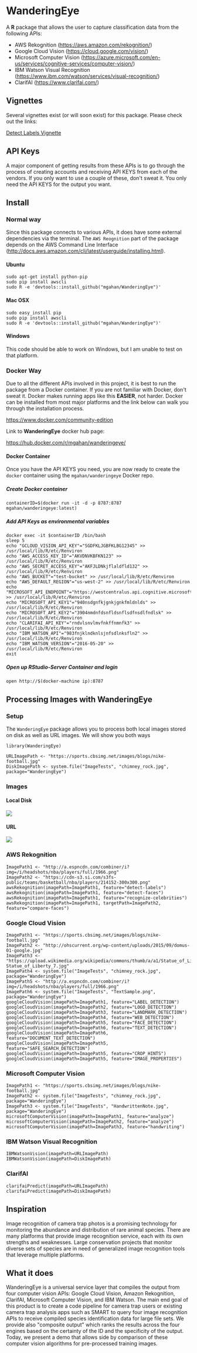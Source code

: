 # WanderingEye

A **R** package that allows the user to capture classification data from the following APIs:

- AWS Rekognition (https://aws.amazon.com/rekognition/)
- Google Cloud Vision (https://cloud.google.com/vision/)
- Microsoft Computer Vision (https://azure.microsoft.com/en-us/services/cognitive-services/computer-vision/)
- IBM Watson Visual Recognition (https://www.ibm.com/watson/services/visual-recognition/)
- ClarifAI (https://www.clarifai.com/)

## Vignettes

Several vignettes exist (or will soon exist) for this package. Please check out the links:

[Detect Labels Vignette](https://github.com/mgahan/WanderingEye/blob/master/vignettes/Detect_Labels.md)

## API Keys

A major component of getting results from these APIs is to go through the process of creating
accounts and receiving API KEYS from each of the vendors. If you only want to use a couple of
these, don't sweat it. You only need the API KEYS for the output you want.

## Install

### Normal way

Since this package connects to various APIs, it does have some external dependencies via the terminal.
The `AWS Reognition` part of the package depends on the AWS Command Line Interface 
(http://docs.aws.amazon.com/cli/latest/userguide/installing.html).

#### Ubuntu 

```{bash}
sudo apt-get install python-pip
sudo pip install awscli
sudo R -e 'devtools::install_github("mgahan/WanderingEye")'
```

#### Mac OSX

```{bash}
sudo easy_install pip
sudo pip install awscli
sudo R -e 'devtools::install_github("mgahan/WanderingEye")'
```

#### Windows

This code should be able to work on Windows, but I am unable to test on that platform.

### Docker Way

Due to all the different APIs involved in this project, it is best to run the package from a 
Docker container. If you are not familiar with Docker, don't sweat it. Docker makes running
apps like this **EASIER**, not harder. Docker can be installed from most major platforms and the
link below can walk you through the installation process.

https://www.docker.com/community-edition

Link to **WanderingEye** docker hub page:

https://hub.docker.com/r/mgahan/wanderingeye/

#### Docker Container

Once you have the API KEYS you need, you are now ready to create the `docker` container
using the `mgahan/wanderingeye` Docker repo.

##### Create Docker container

```{bash}
containerID=$(docker run -it -d -p 8787:8787 mgahan/wanderingeye:latest)
```

##### Add API Keys as environmental variables
```{bash}
docker exec -it $containerID /bin/bash
sleep 5
echo "GCLOUD_VISION_API_KEY"="SGDFKLJGBFKLBG12345" >> /usr/local/lib/R/etc/Renviron
echo "AWS_ACCESS_KEY_ID"="AKVDNVKBFKN123" >> /usr/local/lib/R/etc/Renviron
echo "AWS_SECRET_ACCESS_KEY"="AKFJLDNkjflaldfld132" >> /usr/local/lib/R/etc/Renviron
echo "AWS_BUCKET"="test-bucket" >> /usr/local/lib/R/etc/Renviron
echo "AWS_DEFAULT_REGION"="us-west-2" >> /usr/local/lib/R/etc/Renviron
echo "MICROSOFT_API_ENDPOINT"="https://westcentralus.api.cognitive.microsoft.com/vision/v1.0/" >> /usr/local/lib/R/etc/Renviron
echo "MICROSOFT_API_KEY1"="940nsdgnfkjgnkjgnkfmldnlds" >> /usr/local/lib/R/etc/Renviron
echo "MICROSOFT_API_KEY2"="3904nmdnfdsnfldsnflsdfnsdlfndlsk" >> /usr/local/lib/R/etc/Renviron
echo "CLARIFAI_API_KEY"="rndvlsnvlmvfnkffnmnfk3" >> /usr/local/lib/R/etc/Renviron
echo "IBM_WATSON_API"="983fnjklndknlsjnfsdlnksfln2" >> /usr/local/lib/R/etc/Renviron
echo "IBM_WATSON_VERSION"="2016-05-20" >> /usr/local/lib/R/etc/Renviron
exit
```

##### Open up RStudio-Server Container and login

```{bash}
open http://$(docker-machine ip):8787
```

## Processing Images with WanderingEye

### Setup

The `WanderingEye` package allows you to process both local images stored on disk as well
as URL images. We will show you both ways

```{r}
library(WanderingEye)

URLImagePath <- "https://sports.cbsimg.net/images/blogs/nike-football.jpg"
DiskImagePath <- system.file("ImageTests", "chimney_rock.jpg", package="WanderingEye")
```

### Images

#### Local Disk

![](inst/ImageTests/chimney_rock.jpg?raw=true)

#### URL

![](https://sports.cbsimg.net/images/blogs/nike-football.jpg?raw=true)


### AWS Rekognition

```{r}
ImagePath1 <- "http://a.espncdn.com/combiner/i?img=/i/headshots/nba/players/full/1966.png"
ImagePath2 <- "https://cdn-s3.si.com/s3fs-public/teams/basketball/nba/players/214152-300x300.png"
awsRekognition(imagePath=ImagePath1, feature="detect-labels")
awsRekognition(imagePath=ImagePath1, feature="detect-faces")
awsRekognition(imagePath=ImagePath1, feature="recognize-celebrities")
awsRekognition(imagePath=ImagePath1, targetPath=ImagePath2, feature="compare-faces")
```

### Google Cloud Vision

```{r}
ImagePath1 <- "https://sports.cbsimg.net/images/blogs/nike-football.jpg"
ImagePath2 <- "http://ohscurrent.org/wp-content/uploads/2015/09/domus-01-google.jpg"
ImagePath3 <- "https://upload.wikimedia.org/wikipedia/commons/thumb/a/a1/Statue_of_Liberty_7.jpg/1200px-Statue_of_Liberty_7.jpg"
ImagePath4 <- system.file("ImageTests", "chimney_rock.jpg", package="WanderingEye")
ImagePath5 <- "http://a.espncdn.com/combiner/i?img=/i/headshots/nba/players/full/1966.png"
ImagePath6 <- system.file("ImageTests", "TextSample.png", package="WanderingEye")
googleCloudVision(imagePath=ImagePath1, feature="LABEL_DETECTION")
googleCloudVision(imagePath=ImagePath2, feature="LOGO_DETECTION")
googleCloudVision(imagePath=ImagePath3, feature="LANDMARK_DETECTION")
googleCloudVision(imagePath=ImagePath4, feature="WEB_DETECTION")
googleCloudVision(imagePath=ImagePath5, feature="FACE_DETECTION")
googleCloudVision(imagePath=ImagePath6, feature="TEXT_DETECTION")
googleCloudVision(imagePath=ImagePath6, feature="DOCUMENT_TEXT_DETECTION")
googleCloudVision(imagePath=ImagePath5, feature="SAFE_SEARCH_DETECTION")
googleCloudVision(imagePath=ImagePath5, feature="CROP_HINTS")
googleCloudVision(imagePath=ImagePath5, feature="IMAGE_PROPERTIES")
```

### Microsoft Computer Vision

```{r}
ImagePath1 <- "https://sports.cbsimg.net/images/blogs/nike-football.jpg"
ImagePath2 <- system.file("ImageTests", "chimney_rock.jpg", package="WanderingEye")
ImagePath3 <- system.file("ImageTests", "HandwrittenNote.jpg", package="WanderingEye")
microsoftComputerVision(imagePath=ImagePath1, feature="analyze")
microsoftComputerVision(imagePath=ImagePath2, feature="analyze")
microsoftComputerVision(imagePath=ImagePath3, feature="handwriting")
```

### IBM Watson Visual Recognition

```{r}
IBMWatsonVision(imagePath=URLImagePath)
IBMWatsonVision(imagePath=DiskImagePath)
```

### ClarifAI

```{r}
clarifaiPredict(imagePath=URLImagePath)
clarifaiPredict(imagePath=DiskImagePath)
```

## Inspiration

Image recognition of camera trap photos is a promising technology for monitoring the abundance and distribution of rare animal species. There are many platforms that provide image recognition service, each with its own strengths and weaknesses. Large conservation projects that monitor diverse sets of species are in need of generalized image recognition tools that leverage multiple platforms.

## What it does

WanderingEye is a universal service layer that compiles the output from four computer vision APIs: Google Cloud Vision, Amazon Rekognition, ClarifAI, Microsoft Computer Vision, and IBM Watson. The main end goal of this product is to create a code pipeline for camera trap users or existing camera trap analysis apps such as SMART to query four image recognition APIs to receive compiled species identification data for large file sets. We provide also "composite output" which ranks the results across the four engines based on the certainty of the ID and the specificity of the output. Today, we present a demo that allows side by comparison of these computer vision algorithms for pre-processed training images.

